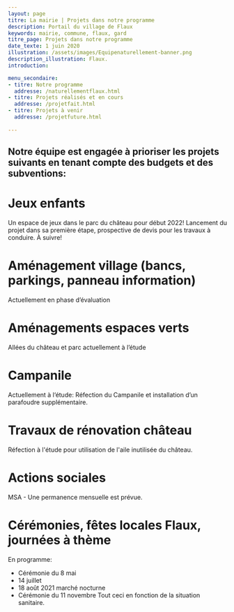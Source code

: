 ```yaml
---
layout: page
titre: La mairie | Projets dans notre programme
description: Portail du village de Flaux
keywords: mairie, commune, flaux, gard
titre_page: Projets dans notre programme
date_texte: 1 juin 2020
illustration: /assets/images/Equipenaturellement-banner.png
description_illustration: Flaux.
introduction: 

menu_secondaire:
- titre: Notre programme
  addresse: /naturellementflaux.html
- titre: Projets réalisés et en cours
  addresse: /projetfait.html
- titre: Projets à venir
  addresse: /projetfuture.html
  
---
```

## Notre équipe est engagée à prioriser les projets suivants en tenant compte des budgets et des subventions:


# Jeux enfants  
Un  espace  de jeux dans le parc du château pour début 2022!  Lancement du projet dans sa première étape, prospective de devis pour les travaux à conduire. À suivre!  

# Aménagement village (bancs, parkings, panneau information)
Actuellement en phase d’évaluation

# Aménagements espaces verts 
Allées du château et parc actuellement à l’étude

# Campanile
Actuellement à l‘étude: Réfection du Campanile et installation d’un parafoudre supplémentaire.

# Travaux de rénovation château 
Réfection à l'étude pour utilisation de l'aile inutilisée du château.

# Actions sociales 
MSA - Une permanence mensuelle est prévue.

# Cérémonies, fêtes locales Flaux, journées à thème  
En programme:
- Cérémonie  du 8 mai
- 14 juillet
- 18 août 2021 marché  nocturne
- Cérémonie du 11 novembre
Tout  ceci  en fonction de la situation sanitaire.




  

